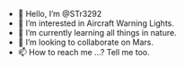 - 👋 Hello, I’m @STr3292
- 👀 I’m interested in Aircraft Warning Lights.
- 🌱 I’m currently learning all things in nature.
- 💞️ I’m looking to collaborate on Mars.
- 📫 How to reach me ...? Tell me too.


<!---
STr3292/STr3292 is a ✨ special ✨ repository because its `README.md` (this file) appears on your GitHub profile.
You can click the Preview link to take a look at your changes.
RAJOR!!
--->
